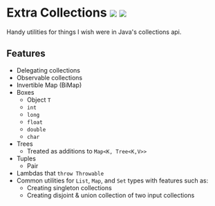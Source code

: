 # Extra Collections [![](https://jitpack.io/v/Col-E/ExtraCollections.svg)](https://jitpack.io/#Col-E/ExtraCollections) ![](https://github.com/Col-E/ExtraCollections/actions/workflows/display_test_results.yml/badge.svg)

Handy utilities for things I wish were in Java's collections api.

## Features

- Delegating collections
- Observable collections
- Invertible Map (BiMap)
- Boxes
  - Object `T`
  - `int`
  - `long`
  - `float`
  - `double`
  - `char`
- Trees
  - Treated as additions to `Map<K, Tree<K,V>>`
- Tuples
  - Pair
- Lambdas that `throw Throwable`
- Common utilities for `List`, `Map`, and `Set` types with features such as:
  - Creating singleton collections
  - Creating disjoint & union collection of two input collections